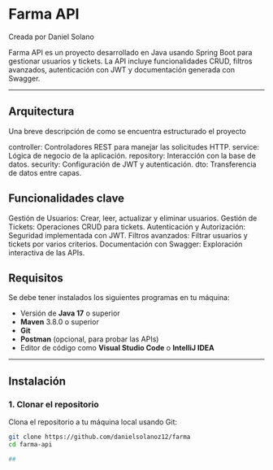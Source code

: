 # Farma API

Creada por Daniel Solano

Farma API es un proyecto desarrollado en Java usando Spring Boot para gestionar usuarios y tickets. La API incluye funcionalidades CRUD, filtros avanzados, autenticación con JWT y documentación generada con Swagger.

---
## Arquitectura
Una breve descripción de como se encuentra estructurado el proyecto

controller: Controladores REST para manejar las solicitudes HTTP.
service: Lógica de negocio de la aplicación.
repository: Interacción con la base de datos.
security: Configuración de JWT y autenticación.
dto: Transferencia de datos entre capas.
## Funcionalidades clave
Gestión de Usuarios: Crear, leer, actualizar y eliminar usuarios.
Gestión de Tickets: Operaciones CRUD para tickets.
Autenticación y Autorización: Seguridad implementada con JWT.
Filtros avanzados: Filtrar usuarios y tickets por varios criterios.
Documentación con Swagger: Exploración interactiva de las APIs.

## Requisitos 
Se debe tener instalados los siguientes programas en tu máquina:

- Versión de **Java 17** o superior
- **Maven** 3.8.0 o superior
- **Git**
- **Postman** (opcional, para probar las APIs)
- Editor de código como **Visual Studio Code** o **IntelliJ IDEA**

---

## Instalación

### 1. Clonar el repositorio

Clona el repositorio a tu máquina local usando Git:

```bash
git clone https://github.com/danielsolanoz12/farma
cd farma-api

## 
